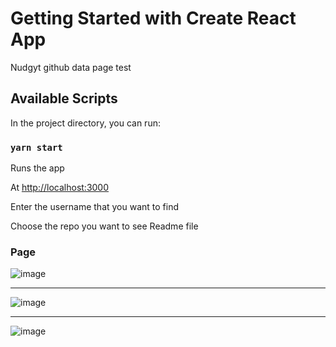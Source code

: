 # Getting Started with Create React App

Nudgyt github data page test

## Available Scripts

In the project directory, you can run:

### `yarn start`

Runs the app

At [http://localhost:3000](http://localhost:3000)

Enter the username that you want to find

Choose the repo you want to see Readme file

### Page

![image](https://user-images.githubusercontent.com/37145185/111043035-e222c600-8472-11eb-9170-34f3568121b7.png)

---

![image](https://user-images.githubusercontent.com/37145185/111043076-3332ba00-8473-11eb-8a4c-db28b8dcf742.png)

---

![image](https://user-images.githubusercontent.com/37145185/111043102-5b221d80-8473-11eb-8235-7c58b1696467.png)
